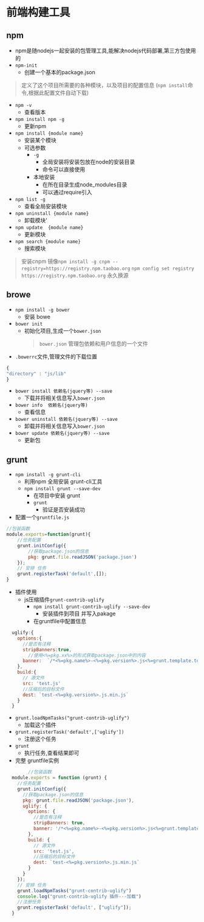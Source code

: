 # 前端构建工具

## npm

- npm是随nodejs一起安装的包管理工具,能解决nodejs代码部署,第三方包使用的
- `npm-init`
  - 创建一个基本的package.json

> 定义了这个项目所需要的各种模块，以及项目的配置信息 (`npm install`命令,根据此配置文件自动下载)

- `npm -v`
  - 查看版本
- `npm install npm -g`
  - 更新npm
- `npm install {module name}`
  - 安装某个模块
  - 可选参数
    - `-g`
      - 全局安装将安装包放在node的安装目录
      - 命令可以直接使用
    - 本地安装
      - 在所在目录生成node_modules目录
      - 可以通过require引入
- `npm list -g`
  - 查看全局安装模块
- `npm uninstall {module name}`
  - 卸载模块'
- `npm update  {module name}`
  - 更新模块
- `npm search {module name}`
  - 搜索模块

> 安装cnpm 镜像`npm install -g cnpm --registry=https://registry.npm.taobao.org`
> `npm config set registry https://registry.npm.taobao.org` 永久换源

## browe

- `npm install -g bower`
  - 安装 bowe
- `bower init`
  - 初始化项目,生成一个`bower.json`
    > `bower.json` 管理包依赖和用户信息的一个文件
- `.bowerrc`文件,管理文件的下载位置

```js
{
"directory" : "js/lib"
}
```

- `bower install 依赖名(jquery等) --save`
  - 下载并将相关信息写入`bower.json`
- `bower info  依赖名(jquery等)`
  - 查看信息
- `bower uninstall 依赖名(jquery等) --save`
  - 卸载并将相关信息写入`bower.json`
- `bower update 依赖名(jquery等) --save`
  - 更新包

## grunt

- `npm install -g grunt-cli`
  - 利用npm 全局安装 grunt-cli工具
  - `npm install grunt --save-dev`
    - 在项目中安装 grunt
    - `grunt`
      - 验证是否安装成功
- 配置一个`gruntfile.js`

```js
//包装函数
module.exports=function(grunt){
    //任务配置
    grunt.initConfig({
        //获取package.json的信息
        pkg: grunt.file.readJSON('package.json')
    });
    // 安排 任务
    grunt.registerTask('default',[]);
}
```

- 插件使用
  - js压缩插件`grunt-contrib-uglify`
    - `npm install grunt-contrib-uglify --save-dev`
      - 安装插件到项目 并写入pakage
    - 在gruntfile中配置信息

```js
  uglify:{
    options:{
      //是否有注释
      stripBanners:true,
        //使用<%=pkg.xx%>的形式获取package.json中的内容
      banner:  `/*<%=pkg.name%>-<%=pkg.version%>.js<%=grunt.template.today("yyyy-mm-dd")%>*/\n`
    },
    build:{
      // 源文件
      src: 'test.js'
      //压缩后的目标文件
      dest: `test-<%=pkg.version%>.js.min.js`
    }
  }
  ```

- `grunt.loadNpmTasks("grunt-contrib-uglify")`
  - 加载这个插件
- `grunt.registerTask('default',['uglify'])`
  - 注册这个任务
- `grunt`
  - 执行任务,查看结果即可
- 完整 gruntfile实例

```js
        //包装函数
  module.exports = function (grunt) {
    //任务配置
    grunt.initConfig({
      //获取package.json的信息
      pkg: grunt.file.readJSON('package.json'),
      uglify: {
        options: {
          //是否有注释
          stripBanners: true,
          banner: '/*<%=pkg.name%>-<%=pkg.version%>.js<%=grunt.template.today("yyyy-mm-dd")%>*/\n'
        },
        build: {
          // 源文件
          src: 'test.js',
          //压缩后的目标文件
          dest: `test-<%=pkg.version%>.js.min.js`
        }
      }
    });
    // 安排 任务
    grunt.loadNpmTasks("grunt-contrib-uglify")
    console.log("grunt-contrib-uglify 插件---加载")
    //注册任务
    grunt.registerTask('default', ["uglify"]);
  }
```